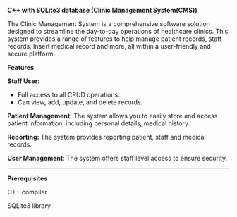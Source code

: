 **C++ with SQLite3 database (Clinic Management System(CMS))**

The Clinic Management System is a comprehensive software solution designed to streamline the day-to-day operations of healthcare clinics. This system provides a range of features to help manage patient records, staff records, Insert medical record and more, all within a user-friendly and secure platform.

**Features**

**Staff User:**

- Full access to all CRUD operations.
- Can view, add, update, and delete records.

**Patient Management:** The system allows you to easily store and access patient information, including personal details, medical history.

**Reporting:** The system provides reporting patient, staff and medical records.

**User Management**: The system offers staff level access to ensure security.

----------------------------------------------------------------------
**Prerequisites**

C++ compiler

SQLite3 library
